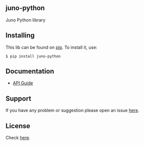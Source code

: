 ## juno-python
<!-- [![Build status](https://travis-ci.org/mjr/juno-python.svg?branch=master)](https://secure.travis-ci.org/juno/juno-python) -->
<!-- [![Coverage](https://coveralls.io/repos/mjr/juno-python/badge.svg?branch=master&service=github)](https://coveralls.io/github/mjr/juno-python) -->

Juno Python library

## Installing

This lib can be found on [pip](https://pypi.python.org/pypi/juno-python). To install it, use:

```
$ pip install juno-python
```

## Documentation

* [API Guide](https://dev.juno.com.br/api/)

## Support
If you have any problem or suggestion please open an issue [here](https://github.com/mjr/juno-python/issues).

## License

Check [here](LICENSE).